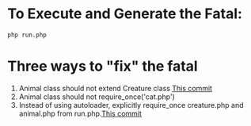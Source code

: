 # To Execute and Generate the Fatal:

```
php run.php
```

# Three ways to "fix" the fatal
1. Animal class should not extend Creature class [This commit](https://github.com/richardpon/php_autoloading_experiments/commit/c5fd03a9408bf267388dbbb8ba14adb7e59d38cc)
2. Animal class should not require_once('cat.php')
3. Instead of using autoloader, explicitly require_once creature.php and animal.php from run.php.[This commit](https://github.com/richardpon/php_autoloading_experiments/commit/fcd7b50630fc353700988723631ceed8f8433d86)

